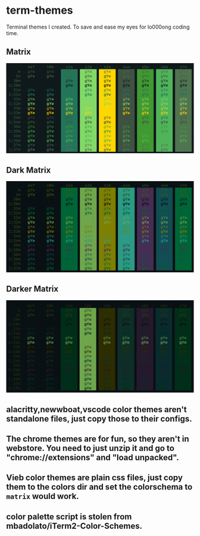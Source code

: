 # term-themes

Terminal themes I created. To save and ease my eyes for lo000ong coding time.

## Matrix

![Screenshot](screenshots/matrix.png)

## Dark Matrix

![Screenshot](screenshots/darkmatrix.png)

## Darker Matrix

![Screenshot](screenshots/darkermatrix.png)

## alacritty,newwboat,vscode color themes aren't standalone files, just copy those to their configs.

## The chrome themes are for fun, so they aren't in webstore. You need to just unzip it and go to "chrome://extensions" and "load unpacked".

## Vieb color themes are plain css files, just copy them to the colors dir and set the colorschema to `matrix` would work.

## color palette script is stolen from mbadolato/iTerm2-Color-Schemes.
